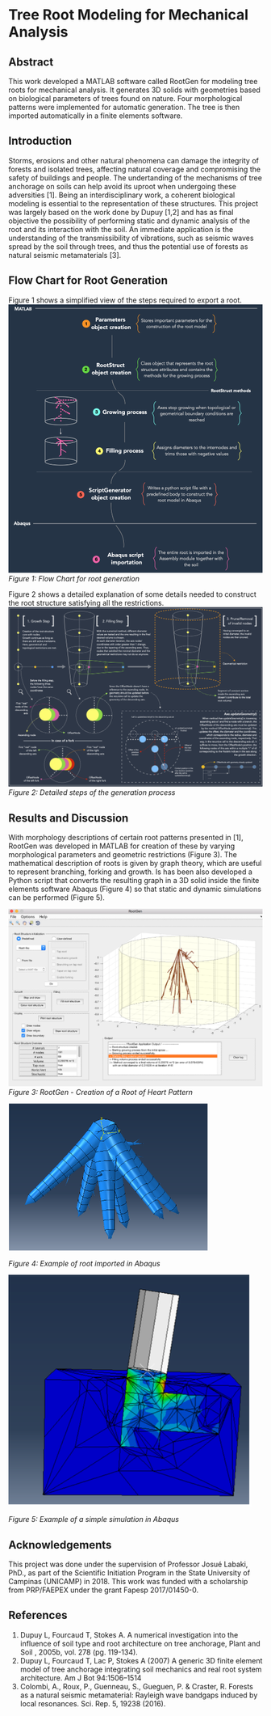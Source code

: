 # Tree Root Modeling for Mechanical Analysis

## Abstract
This work developed a MATLAB software called RootGen for modeling tree roots for mechanical analysis. It generates 3D solids with geometries based on biological parameters of trees found on nature. Four morphological patterns were implemented for automatic generation. The tree is then imported automatically in a finite elements software.

## Introduction
Storms, erosions and other natural phenomena can damage the integrity of forests and isolated trees, affecting natural coverage and compromising the safety of buildings and people. The undertanding of the mechanisms of tree anchorage on soils can help avoid its uproot when undergoing these adversities [1].
Being an interdisciplinary work, a coherent biological modeling is essential to the representation of these structures.
This project was largely based on the work done by Dupuy [1,2] and has as final objective the possibility of performing static and dynamic analysis of the root and its interaction with the soil. An immediate application is the understanding of the transmissibility of vibrations, such as seismic waves spread by the soil through trees, and thus the potential use of forests as natural seismic metamaterials [3].

## Flow Chart for Root Generation
Figure 1 shows a simplified view of the steps required to export a root.
![FlowChart](assets/FlowChart.png)
*Figure 1: Flow Chart for root generation*

Figure 2 shows a detailed explanation of some details needed to construct the root structure satisfying all the restrictions.
![GenerationProcess](assets/GenerationProcess.png)
*Figure 2: Detailed steps of the generation process*

## Results and Discussion
With morphology descriptions of certain root patterns presented in [1], RootGen was developed in MATLAB for creation of these by varying morphological parameters and geometric restrictions (Figure 3). The mathematical description of roots is given by graph theory, which are useful to represent branching, forking and growth. Is has been also developed a Python script that converts the resulting graph in a 3D solid inside the finite elements software Abaqus (Figure 4) so that static and dynamic simulations can be performed (Figure 5).


![RootGen](assets/RootGen.png)
*Figure 3: RootGen - Creation of a Root of Heart Pattern*

![AbaqusTree](assets/AbaqusTree.png)

*Figure 4: Example of root imported in Abaqus*

![AbaqusRootSim](assets/AbaqusRootSim.png)

*Figure 5: Example of a simple simulation in Abaqus*

## Acknowledgements
This project was done under the supervision of Professor Josué Labaki, PhD., as part of the Scientific Initiation Program in the State University of Campinas (UNICAMP) in 2018. This work was funded with a scholarship from PRP/FAEPEX under the grant Fapesp 2017/01450-0.

## References
1. Dupuy L, Fourcaud T, Stokes A. A numerical investigation into the influence of soil type and root architecture on tree anchorage, Plant and Soil , 2005b, vol. 278 (pg. 119-134).
2. Dupuy L, Fourcaud T, Lac P, Stokes A (2007) A generic 3D finite element model of tree anchorage integrating soil mechanics and real root system architecture. Am J Bot 94:1506–1514
3. Colombi, A., Roux, P., Guenneau, S., Gueguen, P. & Craster, R. Forests as a natural seismic metamaterial: Rayleigh wave bandgaps induced by local resonances. Sci. Rep. 5, 19238 (2016).